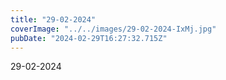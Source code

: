 ```yaml
---
title: "29-02-2024"
coverImage: "../../images/29-02-2024-IxMj.jpg"
pubDate: "2024-02-29T16:27:32.715Z"
---
```


29-02-2024
